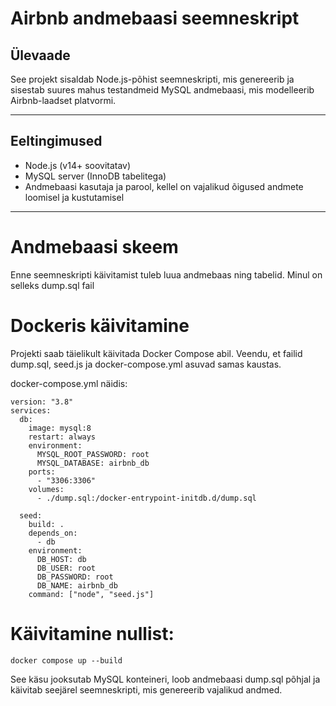 # Airbnb andmebaasi seemneskript

## Ülevaade

See projekt sisaldab Node.js-põhist seemneskripti, mis genereerib ja sisestab suures mahus testandmeid MySQL andmebaasi, mis modelleerib Airbnb-laadset platvormi.

---

## Eeltingimused

- Node.js (v14+ soovitatav)
- MySQL server (InnoDB tabelitega)
- Andmebaasi kasutaja ja parool, kellel on vajalikud õigused andmete loomisel ja kustutamisel

---

# Andmebaasi skeem

Enne seemneskripti käivitamist tuleb luua andmebaas ning tabelid.
Minul on selleks dump.sql fail

# Dockeris käivitamine

Projekti saab täielikult käivitada Docker Compose abil.
Veendu, et failid dump.sql, seed.js ja docker-compose.yml asuvad samas kaustas.

docker-compose.yml näidis:
```
version: "3.8"
services:
  db:
    image: mysql:8
    restart: always
    environment:
      MYSQL_ROOT_PASSWORD: root
      MYSQL_DATABASE: airbnb_db
    ports:
      - "3306:3306"
    volumes:
      - ./dump.sql:/docker-entrypoint-initdb.d/dump.sql

  seed:
    build: .
    depends_on:
      - db
    environment:
      DB_HOST: db
      DB_USER: root
      DB_PASSWORD: root
      DB_NAME: airbnb_db
    command: ["node", "seed.js"]
```
# Käivitamine nullist:
```docker compose up --build```

See käsu jooksutab MySQL konteineri, loob andmebaasi dump.sql põhjal ja käivitab seejärel seemneskripti, mis genereerib vajalikud andmed.
